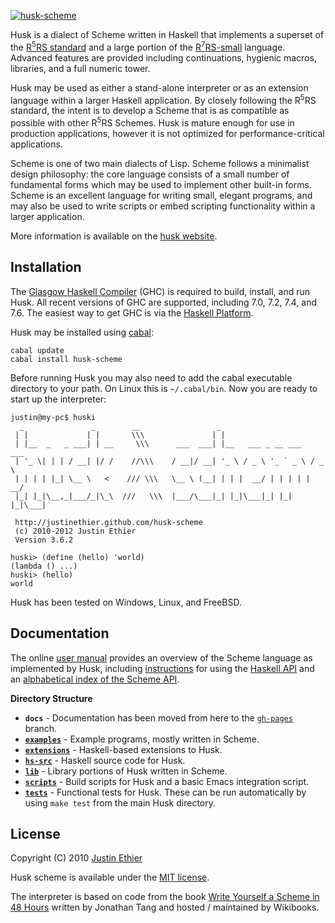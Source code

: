 [<img src="https://github.com/justinethier/husk-scheme/raw/master/docs/husk-scheme.png" alt="husk-scheme">](http://justinethier.github.com/husk-scheme)

Husk is a dialect of Scheme written in Haskell that implements a superset of the [R<sup>5</sup>RS standard](http://www.schemers.org/Documents/Standards/R5RS/HTML/) and a large portion of the [R<sup>7</sup>RS-small](r7rs.org) language. Advanced features are provided including continuations, hygienic macros, libraries, and a full numeric tower.

Husk may be used as either a stand-alone interpreter or as an extension language within a larger Haskell application. By closely following the R<sup>5</sup>RS standard, the intent is to develop a Scheme that is as compatible as possible with other R<sup>5</sup>RS Schemes. Husk is mature enough for use in production applications, however it is not optimized for performance-critical applications. 

Scheme is one of two main dialects of Lisp. Scheme follows a minimalist design philosophy: the core language consists of a small number of fundamental forms which may be used to implement other built-in forms. Scheme is an excellent language for writing small, elegant programs, and may also be used to write scripts or embed scripting functionality within a larger application.

More information is available on the [husk website](http://justinethier.github.com/husk-scheme).

Installation
------------
The [Glasgow Haskell Compiler](http://www.haskell.org/ghc/) (GHC) is required to build, install, and run Husk. All recent versions of GHC are supported, including 7.0, 7.2, 7.4, and 7.6. The easiest way to get GHC is via the [Haskell Platform](http://hackage.haskell.org/platform/).

Husk may be installed using [cabal](http://www.haskell.org/cabal/):

    cabal update
    cabal install husk-scheme

Before running Husk you may also need to add the cabal executable directory to your path. On Linux this is `~/.cabal/bin`. Now you are ready to start up the interpreter:

    justin@my-pc$ huski
      _               _        __                 _                          
     | |             | |       \\\               | |                         
     | |__  _   _ ___| | __     \\\      ___  ___| |__   ___ _ __ ___   ___  
     | '_ \| | | / __| |/ /    //\\\    / __|/ __| '_ \ / _ \ '_ ` _ \ / _ \ 
     | | | | |_| \__ \   <    /// \\\   \__ \ (__| | | |  __/ | | | | |  __/ 
     |_| |_|\__,_|___/_|\_\  ///   \\\  |___/\___|_| |_|\___|_| |_| |_|\___| 
                                                                             
     http://justinethier.github.com/husk-scheme                              
     (c) 2010-2012 Justin Ethier                                             
     Version 3.6.2 
                                                                             
    huski> (define (hello) 'world)
    (lambda () ...)
    huski> (hello)
    world

Husk has been tested on Windows, Linux, and FreeBSD.

Documentation
-------------
The online [user manual](http://justinethier.github.io/husk-scheme/manual/index.html) provides an overview of the Scheme language as implemented by Husk, including [instructions](http://justinethier.github.io/husk-scheme/manual/haskell-interface.html) for using the [Haskell API](http://hackage.haskell.org/package/husk-scheme) and an [alphabetical index of the Scheme API](http://justinethier.github.io/husk-scheme/manual/node106.html).

**Directory Structure**

 - **`docs`** - Documentation has been moved from here to the [`gh-pages`](http://justinethier.github.io/husk-scheme/) branch.
 - [**`examples`**](https://github.com/justinethier/husk-scheme/tree/master/examples) - Example programs, mostly written in Scheme.
 - [**`extensions`**](https://github.com/justinethier/husk-scheme/tree/master/extensions) - Haskell-based extensions to Husk.
 - [**`hs-src`**](https://github.com/justinethier/husk-scheme/tree/master/hs-src) - Haskell source code for Husk.
 - [**`lib`**](https://github.com/justinethier/husk-scheme/tree/master/lib) - Library portions of Husk written in Scheme.
 - [**`scripts`**](https://github.com/justinethier/husk-scheme/tree/master/scripts) - Build scripts for Husk and a basic Emacs integration script.
 - [**`tests`**](https://github.com/justinethier/husk-scheme/tree/master/tests) - Functional tests for Husk. These can be run automatically by using `make test` from the main Husk directory.


License
-------
Copyright (C) 2010 [Justin Ethier](http://github.com/justinethier)

Husk scheme is available under the [MIT license](http://www.opensource.org/licenses/mit-license.php).

The interpreter is based on code from the book [Write Yourself a Scheme in 48 Hours](http://en.wikibooks.org/wiki/Write_Yourself_a_Scheme_in_48_Hours) written by Jonathan Tang and hosted / maintained by Wikibooks.

